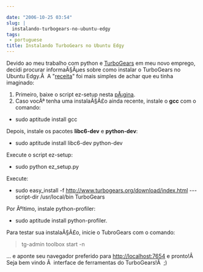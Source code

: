 ```yaml
---

date: "2006-10-25 03:54"
slug: |
  instalando-turbogears-no-ubuntu-edgy
tags:
 - portuguese
title: Instalando TurboGears no Ubuntu Edgy
---
```


Devido ao meu trabalho com python e
[TurboGears](http://www.turbogears.org) em meu novo emprego, decidi
procurar informaÃ§Ãµes sobre como instalar o TurboGears no Ubuntu
Edgy.Â  A
"[receita](http://trac.turbogears.org/turbogears/wiki/UbuntuInstall)\"
foi mais simples de achar que eu tinha imaginado:

1.  Primeiro, baixe o script ez-setup nesta
    [pÃ¡gina](http://www.turbogears.org/download/nix.html).
2.  Caso vocÃª tenha uma instalaÃ§Ã£o ainda recente, instale o **gcc**
    com o comando:

-   sudo aptitude install gcc

Depois, instale os pacotes **libc6-dev** e **python-dev**:

-   sudo aptitude install libc6-dev python-dev

Execute o script ez-setup:

-   sudo python ez_setup.py

Execute:

-   sudo easy_install -f <http://www.turbogears.org/download/index.html>
    ---script-dir /usr/local/bin TurboGears

Por Ãºltimo, instale python-profiler:

-   sudo aptitude install python-profiler.

Para testar sua instalaÃ§Ã£o, inicie o TubroGears com o comando:

> tg-admin toolbox start -n

... e aponte seu navegador preferido para <http://localhost:7654> e
pronto!Â  Seja bem vindo Ã  interface de ferramentas do TurboGears!Â  ;)
